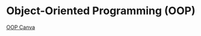 # Object-Oriented Programming (OOP)
[OOP Canva](https://www.canva.com/design/DAGYDIg674Y/RfT53-oa1RvKl88SUCxnWQ/edit?utm_content=DAGYDIg674Y&utm_campaign=designshare&utm_medium=link2&utm_source=sharebutton)

